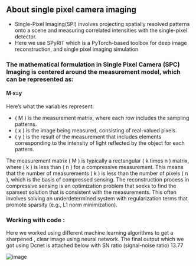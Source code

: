 ## About single pixel camera imaging 
* Single-Pixel Imaging(SPI) involves projecting spatially resolved patterns onto a scene and measuring correlated intensities with the single-pixel detector.
* Here we use SPyRiT which is a PyTorch-based toolbox for deep image reconstruction, and single pixel imaging simulation

### The mathematical formulation in Single Pixel Camera (SPC) Imaging is centered around the measurement model, which can be represented as:
####  M⋅x=y
Here’s what the variables represent:
* ( M ) is the measurement matrix, where each row includes the sampling patterns.
* ( x ) is the image being measured, consisting of real-valued pixels.
* ( y ) is the result of the measurement that includes elements corresponding to the intensity of light reflected by the object for each pattern.
  
The measurement matrix ( M ) is typically a rectangular ( k times n ) matrix, where ( k ) is less than ( n ) for a compressive measurement. This means that the number of measurements ( k ) is less than the number of pixels ( n ), which is the basis of compressed sensing.
The reconstruction process in compressive sensing is an optimization problem that seeks to find the sparsest solution that is consistent with the measurements. This often involves solving an underdetermined system with regularization terms that promote sparsity (e.g., L1 norm minimization).

### Working with code :
Here we worked using different machine learning algorithms to get a sharpened , clear image using neural network. The final output which we got using Dcnet is attached below with SN ratio (signal-noise ratio) 13.77

![image](https://github.com/amshunaik/single_pixel_camera_imaging/assets/103670494/4ef8aef9-5004-4c8a-bc79-2ed8195fc1f1)
